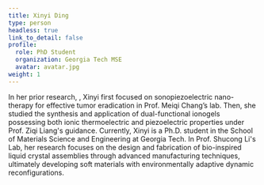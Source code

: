 ```yaml
---
title: Xinyi Ding
type: person
headless: true
link_to_detail: false
profile:
  role: PhD Student
  organization: Georgia Tech MSE
  avatar: avatar.jpg
weight: 1
---
```

In her prior research, , Xinyi first focused on sonopiezoelectric nano-therapy for effective tumor eradication in Prof. Meiqi Chang’s lab. Then, she studied the synthesis and application of dual-functional ionogels possessing both ionic thermoelectric and piezoelectric properties under Prof. Ziqi Liang's guidance. Currently, Xinyi is a Ph.D. student in the School of Materials Science and Engineering at Georgia Tech. In Prof. Shucong Li's Lab, her research focuses on the design and fabrication of bio-inspired liquid crystal assemblies through advanced manufacturing techniques, ultimately developing soft materials with environmentally adaptive dynamic reconfigurations.

